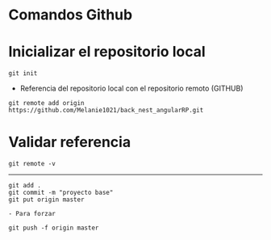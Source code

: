 # Comandos Github

# Inicializar el repositorio local
```
git init
```
- Referencia del repositorio local con el repositorio remoto (GITHUB)
```
git remote add origin https://github.com/Melanie1021/back_nest_angularRP.git
```

# Validar referencia
```
git remote -v
````
--------------
```
git add .
git commit -m "proyecto base"
git put origin master
```
```
- Para forzar

git push -f origin master
```